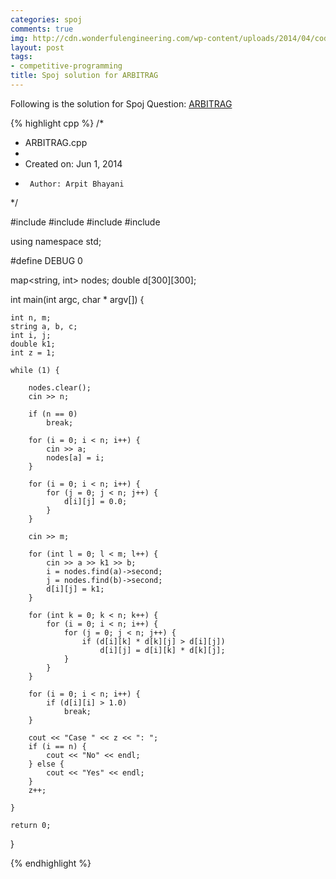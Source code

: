 ```yaml
---
categories: spoj
comments: true
img: http://cdn.wonderfulengineering.com/wp-content/uploads/2014/04/code-wallpaper-6.png
layout: post
tags:
- competitive-programming
title: Spoj solution for ARBITRAG
---
```


Following is the solution for Spoj Question: [ARBITRAG](http://www.spoj.com/problems/ARBITRAG/)

{% highlight cpp %}
/*
 * ARBITRAG.cpp
 *
 *  Created on: Jun 1, 2014
 *      Author: Arpit Bhayani
 */

#include <cstdio>
#include <cstdlib>
#include <iostream>
#include <map>

using namespace std;

#define DEBUG 0

map<string, int> nodes;
double d[300][300];

int main(int argc, char * argv[]) {

	int n, m;
	string a, b, c;
	int i, j;
	double k1;
	int z = 1;

	while (1) {

		nodes.clear();
		cin >> n;

		if (n == 0)
			break;

		for (i = 0; i < n; i++) {
			cin >> a;
			nodes[a] = i;
		}

		for (i = 0; i < n; i++) {
			for (j = 0; j < n; j++) {
				d[i][j] = 0.0;
			}
		}

		cin >> m;

		for (int l = 0; l < m; l++) {
			cin >> a >> k1 >> b;
			i = nodes.find(a)->second;
			j = nodes.find(b)->second;
			d[i][j] = k1;
		}

		for (int k = 0; k < n; k++) {
			for (i = 0; i < n; i++) {
				for (j = 0; j < n; j++) {
					if (d[i][k] * d[k][j] > d[i][j])
						d[i][j] = d[i][k] * d[k][j];
				}
			}
		}

		for (i = 0; i < n; i++) {
			if (d[i][i] > 1.0)
				break;
		}

		cout << "Case " << z << ": ";
		if (i == n) {
			cout << "No" << endl;
		} else {
			cout << "Yes" << endl;
		}
		z++;

	}

	return 0;
}

{% endhighlight %}